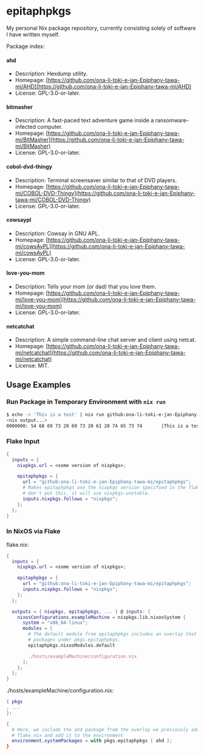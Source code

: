 # epitaphpkgs

My personal Nix package repository, currently consisting solely of software I
have written myself.

Package index:

#### ahd

- Description: Hexdump utility.
- Homepage: [https://github.com/ona-li-toki-e-jan-Epiphany-tawa-mi/AHD](https://github.com/ona-li-toki-e-jan-Epiphany-tawa-mi/AHD)
- License: GPL-3.0-or-later.

#### bitmasher

- Description: A fast-paced text adventure game inside a ransomware-infected computer.
- Homepage: [https://github.com/ona-li-toki-e-jan-Epiphany-tawa-mi/BitMasher](https://github.com/ona-li-toki-e-jan-Epiphany-tawa-mi/BitMasher)
- License: GPL-3.0-or-later.

#### cobol-dvd-thingy

- Description: Terminal screensaver similar to that of DVD players.
- Homepage: [https://github.com/ona-li-toki-e-jan-Epiphany-tawa-mi/COBOL-DVD-Thingy](https://github.com/ona-li-toki-e-jan-Epiphany-tawa-mi/COBOL-DVD-Thingy)
- License: GPL-3.0-or-later.

#### cowsaypl

- Description: Cowsay in GNU APL.
- Homepage: [https://github.com/ona-li-toki-e-jan-Epiphany-tawa-mi/cowsAyPL](https://github.com/ona-li-toki-e-jan-Epiphany-tawa-mi/cowsAyPL)
- License: GPL-3.0-or-later.

#### love-you-mom

- Description: Tells your mom (or dad) that you love them.
- Homepage: [https://github.com/ona-li-toki-e-jan-Epiphany-tawa-mi/love-you-mom](https://github.com/ona-li-toki-e-jan-Epiphany-tawa-mi/love-you-mom)
- License: GPL-3.0-or-later.

#### netcatchat

- Description: A simple command-line chat server and client using netcat.
- Homepage: [https://github.com/ona-li-toki-e-jan-Epiphany-tawa-mi/netcatchat](https://github.com/ona-li-toki-e-jan-Epiphany-tawa-mi/netcatchat)
- License: MIT.

## Usage Examples

### Run Package in Temporary Environment with `nix run`

```sh
$ echo -n 'This is a test' | nix run github:ona-li-toki-e-jan-Epiphany-tawa-mi/epitaphpkgs#ahd
<nix output...>
0000000: 54 68 69 73 20 69 73 20 61 20 74 65 73 74       |This is a test|
```

### Flake Input

```nix
{
  inputs = {
    nixpkgs.url = <some version of nixpkgs>;

    epitaphpkgs = {
      url = "github:ona-li-toki-e-jan-Epiphany-tawa-mi/epitaphpkgs";
      # Makes epitaphpkgs use the nixpkgs version specified in the flake. If you
      # don't put this, it will use nixpkgs-unstable.
      inputs.nixpkgs.follows = "nixpkgs";
    };
  };
}
```

### In NixOS via Flake

flake.nix:

```nix
{
  inputs = {
    nixpkgs.url = <some version of nixpkgs>;

    epitaphpkgs = {
      url = "github:ona-li-toki-e-jan-Epiphany-tawa-mi/epitaphpkgs";
      inputs.nixpkgs.follows = "nixpkgs";
    };
  };

  outputs = { nixpkgs, epitaphpkgs, ... } @ inputs: {
    nixosConfigurations.exampleMachine = nixpkgs.lib.nixosSystem {
      system = "x86_64-linux";
      modules = [
        # The default module from epitaphpkgs includes an overlay that adds the
        # packages under pkgs.epitaphpkgs.
        epitaphpkgs.nixosModules.default

        ./hosts/exampleMachine/configuration.nix
      ];
    };
  };
}
```

./hosts/exampleMachine/configuration.nix:

```nix
{ pkgs
, ...
}:

{
  # Here, we include the ahd package from the overlay we previously added in
  # flake.nix and add it to the environment
  environment.systemPackages = with pkgs.epitaphpkgs [ ahd ];
}
```

